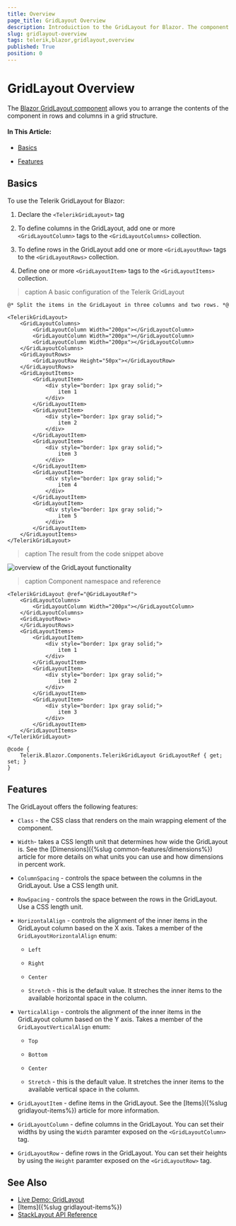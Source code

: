 ```yaml
---
title: Overview
page_title: GridLayout Overview
description: Introduiction to the GridLayout for Blazor. The component provides a CSS grid system.
slug: gridlayout-overview
tags: telerik,blazor,gridlayout,overview
published: True
position: 0
---
```


# GridLayout Overview

The <a href="https://www.telerik.com/blazor-ui/gridlayout" target="_blank">Blazor GridLayout component</a> allows you to arrange the contents of the component in rows and columns in a grid structure. 

#### In This Article:

* [Basics](#basics)

* [Features](#features)

## Basics

To use the Telerik GridLayout for Blazor:

1. Declare the `<TelerikGridLayout>` tag 

1. To define columns in the GridLayout, add one or more `<GridLayoutColumn>` tags to the `<GridLayoutColumns>` collection.
    
1. To define rows in the GridLayout add one or more `<GridLayoutRow>` tags to the `<GridLayoutRows>` collection.

1. Define one or more `<GridLayoutItem>` tags to the `<GridLayoutItems>` collection.

>caption A basic configuration of the Telerik GridLayout

````CSHTML
@* Split the items in the GridLayout in three columns and two rows. *@

<TelerikGridLayout>
    <GridLayoutColumns>
        <GridLayoutColumn Width="200px"></GridLayoutColumn>
        <GridLayoutColumn Width="200px"></GridLayoutColumn>
        <GridLayoutColumn Width="200px"></GridLayoutColumn>
    </GridLayoutColumns>
    <GridLayoutRows>
        <GridLayoutRow Height="50px"></GridLayoutRow>
    </GridLayoutRows>
    <GridLayoutItems>
        <GridLayoutItem>
            <div style="border: 1px gray solid;">
                item 1
            </div>
        </GridLayoutItem>
        <GridLayoutItem>
            <div style="border: 1px gray solid;">
                item 2
            </div>
        </GridLayoutItem>
        <GridLayoutItem>
            <div style="border: 1px gray solid;">
                item 3
            </div>
        </GridLayoutItem>
        <GridLayoutItem>
            <div style="border: 1px gray solid;">
                item 4
            </div>
        </GridLayoutItem>
        <GridLayoutItem>
            <div style="border: 1px gray solid;">
                item 5
            </div>
        </GridLayoutItem>
    </GridLayoutItems>
</TelerikGridLayout>
````

>caption The result from the code snippet above

![overview of the GridLayout functionality](images/gridlayout-overview-basic-example.png)


>caption Component namespace and reference

````CSHTML
<TelerikGridLayout @ref="@GridLayoutRef">
    <GridLayoutColumns>
        <GridLayoutColumn Width="200px"></GridLayoutColumn>
    </GridLayoutColumns>
    <GridLayoutRows>
    </GridLayoutRows>
    <GridLayoutItems>
        <GridLayoutItem>
            <div style="border: 1px gray solid;">
                item 1
            </div>
        </GridLayoutItem>
        <GridLayoutItem>
            <div style="border: 1px gray solid;">
                item 2
            </div>
        </GridLayoutItem>
        <GridLayoutItem>
            <div style="border: 1px gray solid;">
                item 3
            </div>
        </GridLayoutItem>
    </GridLayoutItems>
</TelerikGridLayout>

@code {
    Telerik.Blazor.Components.TelerikGridLayout GridLayoutRef { get; set; }
}
````


## Features

The GridLayout offers the following features:

* `Class` - the CSS class that renders on the main wrapping element of the component.

* `Width`- takes a CSS length unit that determines how wide the GridLayout is. See the [Dimensions]({%slug common-features/dimensions%}) article for more details on what units you can use and how dimensions in percent work.

* `ColumnSpacing` - controls the space between the columns in the GridLayout. Use a CSS length unit.

* `RowSpacing` - controls the space between the rows in the GridLayout. Use a CSS length unit.

* `HorizontalAlign` - controls the alignment of the inner items in the GridLayout column based on the X axis. Takes a member of the `GridLayoutHorizontalAlign` enum:

    * `Left`
    
    * `Right`
    
    * `Center`
    
    * `Stretch` - this is the default value. It streches the inner items to the available horizontal space in the column.

* `VerticalAlign` - controls the alignment of the inner items in the GridLayout column based on the Y axis. Takes a member of the `GridLayoutVerticalAlign` enum:

    * `Top`
    
    * `Bottom`
    
    * `Center`
    
    * `Stretch` - this is the default value. It stretches the inner items to the available vertical space in the column. 
    
* `GridLayoutItem` - define items in the GridLayout. See the [Items]({%slug gridlayout-items%}) article for more information. 

* `GridLayoutColumn` - define columns in the GridLayout. You can set their widths by using the `Width` paramter exposed on the `<GridLayoutColumn>` tag.

* `GridLayoutRow` - define rows in the GridLayout. You can set their heights by using the `Height` paramter exposed on the `<GridLayoutRow>` tag.

## See Also

  * [Live Demo: GridLayout](https://demos.telerik.com/blazor-ui/gridlayout/overview)
  * [Items]({%slug gridlayout-items%})
  * [StackLayout API Reference](https://docs.telerik.com/blazor-ui/api/Telerik.Blazor.Components.TelerikGridLayout)
